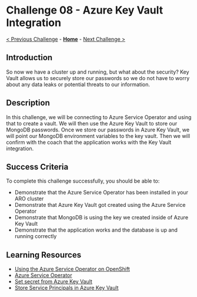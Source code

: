 # Challenge 08 - Azure Key Vault Integration

[< Previous Challenge](./Challenge-07.md) - **[Home](../README.md)** - [Next Challenge >](./Challenge-09.md)

## Introduction
So now we have a cluster up and running, but what about the security? Key Vault allows us to securely store our passwords so we do not have to worry about any data leaks or potential threats to our information. 

## Description
In this challenge, we will be connecting to Azure Service Operator and using that to create a vault. We will then use the Azure Key Vault to store our MongoDB passwords. Once we store our passwords in Azure Key Vault, we will point our MongoDB environment variables to the key vault. Then we will confirm with the coach that the application works with the Key Vault integration.

## Success Criteria
To complete this challenge successfully, you should be able to:
- Demonstrate that the Azure Service Operator has been installed in your ARO cluster
- Demonstrate that Azure Key Vault got created using the Azure Service Operator
- Demonstrate that MongoDB is using the key we created inside of Azure Key Vault
- Demonstrate that the application works and the database is up and running correctly

## Learning Resources
- [Using the Azure Service Operator on OpenShift](https://cloud.redhat.com/blog/using-the-azure-service-operator-on-openshift)
- [Azure Service Operator](https://azure.github.io/azure-service-operator/introduction/)
- [Set secret from Azure Key Vault](https://learn.microsoft.com/en-us/azure/key-vault/secrets/quick-create-portal)
- [Store Service Principals in Azure Key Vault](https://learn.microsoft.com/en-us/azure-stack/user/azure-stack-key-vault-store-credentials?view=azs-2206)
